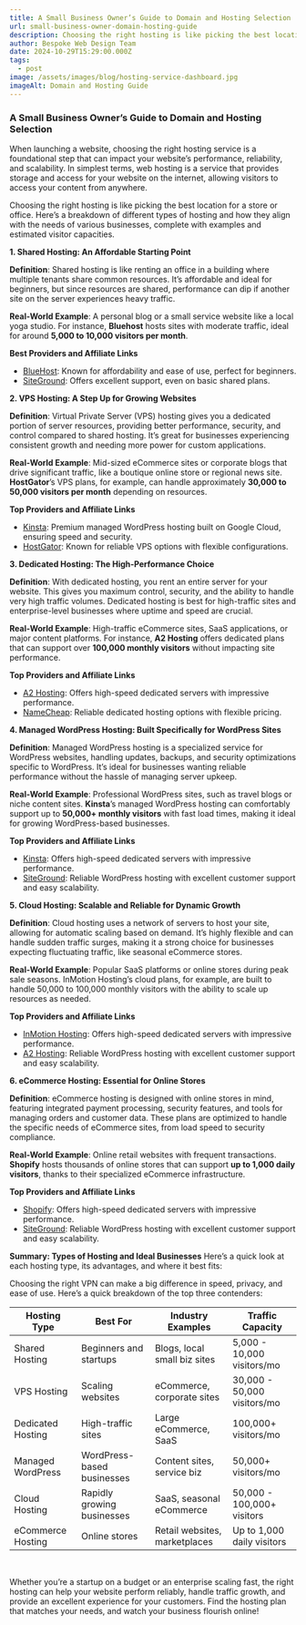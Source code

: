 ```yaml
---
title: A Small Business Owner’s Guide to Domain and Hosting Selection
url: small-business-owner-domain-hosting-guide
description: Choosing the right hosting is like picking the best location for a store or office. Here’s a breakdown of different types of hosting and how they align with the needs of various businesses, complete with examples and estimated visitor capacities.
author: Bespoke Web Design Team
date: 2024-10-29T15:29:00.000Z
tags:
  - post
image: /assets/images/blog/hosting-service-dashboard.jpg
imageAlt: Domain and Hosting Guide
---
```

### A Small Business Owner’s Guide to Domain and Hosting Selection

When launching a website, choosing the right hosting service is a foundational step that can impact your website’s performance, reliability, and scalability. In simplest terms, web hosting is a service that provides storage and access for your website on the internet, allowing visitors to access your content from anywhere.

Choosing the right hosting is like picking the best location for a store or office. Here’s a breakdown of different types of hosting and how they align with the needs of various businesses, complete with examples and estimated visitor capacities.

**1. Shared Hosting: An Affordable Starting Point**

**Definition**: Shared hosting is like renting an office in a building where multiple tenants share common resources. It’s affordable and ideal for beginners, but since resources are shared, performance can dip if another site on the server experiences heavy traffic.

**Real-World Example**: A personal blog or a small service website like a local yoga studio. For instance, **Bluehost** hosts sites with moderate traffic, ideal for around **5,000 to 10,000 visitors per month**.

**Best Providers and Affiliate Links**

* <a href="https://bluehost.sjv.io/c/5804036/1376228/11352" target="_blank">BlueHost</a>: Known for affordability and ease of use, perfect for beginners.
* <a href="https://www.siteground.com/index.htm?afcode=5755263dd5d959d992ef64afec5ec047" target="_blank">SiteGround</a>: Offers excellent support, even on basic shared plans.

**2. VPS Hosting: A Step Up for Growing Websites**

**Definition**: Virtual Private Server (VPS) hosting gives you a dedicated portion of server resources, providing better performance, security, and control compared to shared hosting. It’s great for businesses experiencing consistent growth and needing more power for custom applications.

**Real-World Example**: Mid-sized eCommerce sites or corporate blogs that drive significant traffic, like a boutique online store or regional news site. **HostGator**’s VPS plans, for example, can handle approximately **30,000 to 50,000 visitors per month** depending on resources.

**Top Providers and Affiliate Links**

* <a href="https://partners.inmotionhosting.com/c/5804036/412245/4222" target="_blank">Kinsta</a>: Premium managed WordPress hosting built on Google Cloud, ensuring speed and security.
* <a href="https://partners.hostgator.com/zN6vbM" target="_blank">HostGator</a>: Known for reliable VPS options with flexible configurations.

**3. Dedicated Hosting: The High-Performance Choice**

**Definition**: With dedicated hosting, you rent an entire server for your website. This gives you maximum control, security, and the ability to handle very high traffic volumes. Dedicated hosting is best for high-traffic sites and enterprise-level businesses where uptime and speed are crucial.

**Real-World Example**: High-traffic eCommerce sites, SaaS applications, or major content platforms. For instance, **A2 Hosting** offers dedicated plans that can support over **100,000 monthly visitors** without impacting site performance.

**Top Providers and Affiliate Links**
* <a href="http://www.a2hosting.com/?aid=671703849eb2f&cid=edae5de3" target="_blank">A2 Hosting</a>: Offers high-speed dedicated servers with impressive performance.
* <a href="https://namecheap.pxf.io/Kjov1a" target="_blank">NameCheap</a>: Reliable dedicated hosting options with flexible pricing.

**4. Managed WordPress Hosting: Built Specifically for WordPress Sites**

**Definition**: Managed WordPress hosting is a specialized service for WordPress websites, handling updates, backups, and security optimizations specific to WordPress. It’s ideal for businesses wanting reliable performance without the hassle of managing server upkeep.

**Real-World Example**: Professional WordPress sites, such as travel blogs or niche content sites. **Kinsta**’s managed WordPress hosting can comfortably support up to **50,000+ monthly visitors** with fast load times, making it ideal for growing WordPress-based businesses.

**Top Providers and Affiliate Links**
* <a href="https://kinsta.com/?kaid=UCBVFNLRZCQM%EF%BF%BC-Add%EF%BF%BCDream" target="_blank">Kinsta</a>: Offers high-speed dedicated servers with impressive performance.
* <a href="https://www.siteground.com/index.htm?afcode=5755263dd5d959d992ef64afec5ec047" target="_blank">SiteGround</a>: Reliable WordPress hosting with excellent customer support and easy scalability.

**5. Cloud Hosting: Scalable and Reliable for Dynamic Growth**

**Definition**: Cloud hosting uses a network of servers to host your site, allowing for automatic scaling based on demand. It’s highly flexible and can handle sudden traffic surges, making it a strong choice for businesses expecting fluctuating traffic, like seasonal eCommerce stores.

**Real-World Example**: Popular SaaS platforms or online stores during peak sale seasons. InMotion Hosting’s cloud plans, for example, are built to handle 50,000 to 100,000 monthly visitors with the ability to scale up resources as needed.

**Top Providers and Affiliate Links**
* <a href="https://partners.inmotionhosting.com/c/5804036/412245/4222" target="_blank">InMotion Hosting</a>: Offers high-speed dedicated servers with impressive performance.
* <a href="http://www.a2hosting.com/?aid=671703849eb2f&cid=edae5de3" target="_blank">A2 Hosting</a>: Reliable WordPress hosting with excellent customer support and easy scalability.

**6. eCommerce Hosting: Essential for Online Stores**

**Definition**: eCommerce hosting is designed with online stores in mind, featuring integrated payment processing, security features, and tools for managing orders and customer data. These plans are optimized to handle the specific needs of eCommerce sites, from load speed to security compliance.

**Real-World Example**: Online retail websites with frequent transactions. **Shopify** hosts thousands of online stores that can support **up to 1,000 daily visitors**, thanks to their specialized eCommerce infrastructure.

**Top Providers and Affiliate Links**
* <a href="https://shopify.pxf.io/c/5804036/1061744/13624" target="_blank">Shopify</a>: Offers high-speed dedicated servers with impressive performance.
* <a href="https://www.siteground.com/index.htm?afcode=5755263dd5d959d992ef64afec5ec047" target="_blank">SiteGround</a>: Reliable WordPress hosting with excellent customer support and easy scalability.

**Summary: Types of Hosting and Ideal Businesses**
Here’s a quick look at each hosting type, its advantages, and where it best fits:

Choosing the right VPN can make a big difference in speed, privacy, and ease of use. Here’s a quick breakdown of the top three contenders:

<section id="table-1669">
  <div class="cs-container">
      <div class="cs-content">
      </div>
      <table class="cs-table">
          <thead>
              <tr class="cs-color">
                  <th class="cs-th">Hosting Type</th>
                  <th class="cs-th">Best For</th>
                  <th class="cs-th">Industry Examples</th>
                  <th class="cs-th">Traffic Capacity</th>
              </tr>
          </thead>
          <tbody>
              <tr class="cs-tr">
                  <td class="cs-td">Shared Hosting</td>
                  <td class="cs-td">Beginners and startups</td>
                  <td class="cs-td">Blogs, local small biz sites</td>
                  <td class="cs-td">5,000 - 10,000 visitors/mo</td>
              </tr>
              <tr class="cs-tr">
                  <td class="cs-td">VPS Hosting</td>
                  <td class="cs-td">Scaling websites</td>
                  <td class="cs-td">eCommerce, corporate sites</td>
                  <td class="cs-td">30,000 - 50,000 visitors/mo</td>
              </tr>
              <tr class="cs-tr">
                  <td class="cs-td">Dedicated Hosting</td>
                  <td class="cs-td">High-traffic sites</td>
                  <td class="cs-td">Large eCommerce, SaaS</td>
                  <td class="cs-td">100,000+ visitors/mo</td>
              </tr>
              <tr class="cs-tr">
                  <td class="cs-td">Managed WordPress</td>
                  <td class="cs-td">WordPress-based businesses</td>
                  <td class="cs-td">Content sites, service biz</td>
                  <td class="cs-td">50,000+ visitors/mo</td>
              </tr>
              <tr class="cs-tr">
                  <td class="cs-td">Cloud Hosting</td>
                  <td class="cs-td">Rapidly growing businesses</td>
                  <td class="cs-td">SaaS, seasonal eCommerce</td>
                  <td class="cs-td">50,000 - 100,000+ visitors</td>
              </tr>
              <tr class="cs-tr">
                  <td class="cs-td">eCommerce Hosting</td>
                  <td class="cs-td">Online stores</td>
                  <td class="cs-td">Retail websites, marketplaces</td>
                  <td class="cs-td">Up to 1,000 daily visitors</td>
              </tr>
          </tbody>
      </table>
  </div>
  <br />
</section>

Whether you’re a startup on a budget or an enterprise scaling fast, the right hosting can help your website perform reliably, handle traffic growth, and provide an excellent experience for your customers. Find the hosting plan that matches your needs, and watch your business flourish online!
